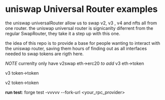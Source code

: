 # uniswap Universal Router examples

the uniswap universalRouter allow us to swap v2, v3 , v4 and nfts all from one router.
the uniswap universal router is signicanlty diferrent  from the regular SwapRouter,
they take it a step up with this one.

the idea of this repo is to provide a base for people wanting to interact with the uniswap router, saving them hours of finding out as all interfaces needed to swap tokens are rigth here.

*NOTE*
currenlty only have v2swap eth->erc20 
*to add*
v3 eth->token

v3 token->token

v2 token->token


**run test**:   forge test -vvvvv  --fork-url <your_rpc_provider>